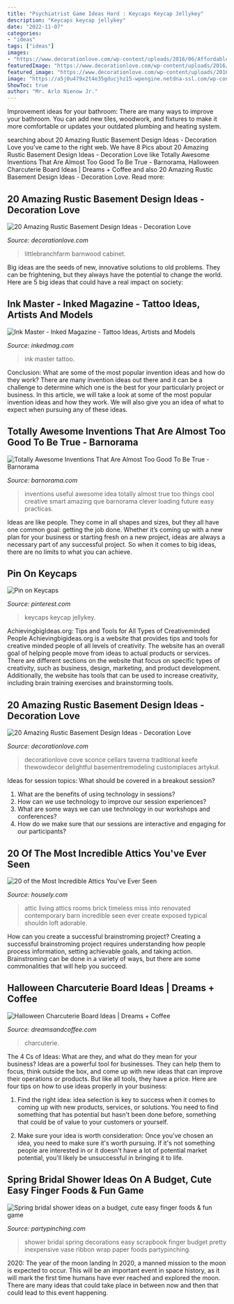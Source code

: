 ```yaml
---
title: "Psychiatrist Game Ideas Hard : Keycaps Keycap Jellykey"
description: "Keycaps keycap jellykey"
date: "2022-11-07"
categories:
- "ideas"
tags: ["ideas"]
images:
- "https://www.decorationlove.com/wp-content/uploads/2016/06/Affordable-Rustic-Basement-Design.jpg"
featuredImage: "https://www.decorationlove.com/wp-content/uploads/2016/06/Delightful-Rustic-Basement-Design.jpg"
featured_image: "https://www.decorationlove.com/wp-content/uploads/2016/06/Delightful-Rustic-Basement-Design.jpg"
image: "https://a5j0u479x2t4e35gducjhz15-wpengine.netdna-ssl.com/wp-content/uploads/2015/04/Tight-attic-residing-room-of-the-renovated-aged-barn.jpg"
ShowToc: true
author: "Mr. Arlo Nienow Jr."
---
```



Improvement ideas for your bathroom:
There are many ways to improve your bathroom. You can add new tiles, woodwork, and fixtures to make it more comfortable or updates your outdated plumbing and heating system.

	

		
searching about 20 Amazing Rustic Basement Design Ideas - Decoration Love you've came to the right web. We have 8 Pics about 20 Amazing Rustic Basement Design Ideas - Decoration Love like Totally Awesome Inventions That Are Almost Too Good To Be True - Barnorama, Halloween Charcuterie Board Ideas | Dreams + Coffee and also 20 Amazing Rustic Basement Design Ideas - Decoration Love. Read more:
		
    
## 20 Amazing Rustic Basement Design Ideas - Decoration Love

<img loading=lazy src="https://www.decorationlove.com/wp-content/uploads/2016/06/Affordable-Rustic-Basement-Design.jpg" onerror="this.onerror=null;this.src='https://tse2.mm.bing.net/th?id=OIP.xicgulttKQXGJh5IVUFmSAHaJ4&amp;pid=15.1';" alt="20 Amazing Rustic Basement Design Ideas - Decoration Love">

_Source: decorationlove.com_

>littlebranchfarm barnwood cabinet. 

	

Big ideas are the seeds of new, innovative solutions to old problems. They can be frightening, but they always have the potential to change the world. Here are 5 big ideas that could have a real impact on society:

    
## Ink Master - Inked Magazine - Tattoo Ideas, Artists And Models

<img loading=lazy src="https://www.inkedmag.com/.image/t_share/MTU5MDMyMTg2MDk1OTM3MTcz/inkmast_feature.jpg" onerror="this.onerror=null;this.src='https://tse2.mm.bing.net/th?id=OIP.1bWyvoOHu-FuPwU5DX4T-wHaHg&amp;pid=15.1';" alt="Ink Master - Inked Magazine - Tattoo Ideas, Artists and Models">

_Source: inkedmag.com_

>ink master tattoo. 

	

Conclusion: What are some of the most popular invention ideas and how do they work?
There are many invention ideas out there and it can be a challenge to determine which one is the best for your particularly project or business. In this article, we will take a look at some of the most popular invention ideas and how they work. We will also give you an idea of what to expect when pursuing any of these ideas.

    
## Totally Awesome Inventions That Are Almost Too Good To Be True - Barnorama

<img loading=lazy src="http://www.barnorama.com/wp-content/images/2015/01/inventions_and_useful_things/22-inventions_and_useful_things.jpg" onerror="this.onerror=null;this.src='https://tse3.mm.bing.net/th?id=OIP.Tge_kuK1w1FTl6jle8JocQHaKK&amp;pid=15.1';" alt="Totally Awesome Inventions That Are Almost Too Good To Be True - Barnorama">

_Source: barnorama.com_

>inventions useful awesome idea totally almost true too things cool creative smart amazing que barnorama clever loading future easy practicas. 

	

Ideas are like people. They come in all shapes and sizes, but they all have one common goal: getting the job done. Whether it’s coming up with a new plan for your business or starting fresh on a new project, ideas are always a necessary part of any successful project. So when it comes to big ideas, there are no limits to what you can achieve.

    
## Pin On Keycaps

<img loading=lazy src="https://i.pinimg.com/736x/cd/bc/51/cdbc5109f03e49bb45d468b4e47cdd34.jpg" onerror="this.onerror=null;this.src='https://tse2.mm.bing.net/th?id=OIP.TBqdwW1rGV1DRkpjtOJUBAHaE8&amp;pid=15.1';" alt="Pin on Keycaps">

_Source: pinterest.com_

>keycaps keycap jellykey. 

	

AchievingbigIdeas.org: Tips and Tools for All Types of Creativeminded People
Achievingbigideas.org is a website that provides tips and tools for creative minded people of all levels of creativity. The website has an overall goal of helping people move from ideas to actual products or services. There are different sections on the website that focus on specific types of creativity, such as business, design, marketing, and product development. Additionally, the website has tools that can be used to increase creativity, including brain training exercises and brainstorming tools.

    
## 20 Amazing Rustic Basement Design Ideas - Decoration Love

<img loading=lazy src="https://www.decorationlove.com/wp-content/uploads/2016/06/Delightful-Rustic-Basement-Design.jpg" onerror="this.onerror=null;this.src='https://tse2.mm.bing.net/th?id=OIP.UhphHAwaIa2olzODyDxEjgHaLH&amp;pid=15.1';" alt="20 Amazing Rustic Basement Design Ideas - Decoration Love">

_Source: decorationlove.com_

>decorationlove cove sconce cellars taverna traditional keefe thewowdecor delightful basementremodeling customplaces artykuł. 

	

Ideas for session topics: What should be covered in a breakout session?
1. What are the benefits of using technology in sessions? 
2. How can we use technology to improve our session experiences? 
3. What are some ways we can use technology in our workshops and conferences? 
4. How do we make sure that our sessions are interactive and engaging for our participants?

    
## 20 Of The Most Incredible Attics You&#039;ve Ever Seen

<img loading=lazy src="https://a5j0u479x2t4e35gducjhz15-wpengine.netdna-ssl.com/wp-content/uploads/2015/04/Tight-attic-residing-room-of-the-renovated-aged-barn.jpg" onerror="this.onerror=null;this.src='https://tse1.mm.bing.net/th?id=OIP.2nv2eoGaQsw_GymaX4S7NgHaE9&amp;pid=15.1';" alt="20 of the Most Incredible Attics You&#039;ve Ever Seen">

_Source: housely.com_

>attic living attics rooms brick timeless miss into renovated contemporary barn incredible seen ever create exposed typical shouldn loft adorable. 

	

How can you create a successful brainstroming project?
Creating a successful brainstroming project requires understanding how people process information, setting achievable goals, and taking action. Brainstroming can be done in a variety of ways, but there are some commonalities that will help you succeed.

    
## Halloween Charcuterie Board Ideas | Dreams + Coffee

<img loading=lazy src="https://www.dreamsandcoffee.com/wp-content/uploads/2020/10/halloween-charcuterie-board-7-scaled.jpg" onerror="this.onerror=null;this.src='https://tse3.mm.bing.net/th?id=OIP.8uanIaXPs379CCT8AG0stgHaJ4&amp;pid=15.1';" alt="Halloween Charcuterie Board Ideas | Dreams + Coffee">

_Source: dreamsandcoffee.com_

>charcuterie. 

	

The 4 Cs of Ideas: What are they, and what do they mean for your business?
Ideas are a powerful tool for businesses. They can help them to focus, think outside the box, and come up with new ideas that can improve their operations or products. But like all tools, they have a price. Here are four tips on how to use ideas properly in your business:
1. Find the right idea: idea selection is key to success when it comes to coming up with new products, services, or solutions. You need to find something that has potential but hasn't been done before, something that could be of value to your customers or yourself.

2. Make sure your idea is worth consideration: Once you've chosen an idea, you need to make sure it's worth pursuing. If it's not something people are interested in or it doesn't have a lot of potential market potential, you'll likely be unsuccessful in bringing it to life.

    
## Spring Bridal Shower Ideas On A Budget, Cute Easy Finger Foods &amp; Fun Game

<img loading=lazy src="https://partypinching.com/wp-content/uploads/2018/04/9w5.jpg" onerror="this.onerror=null;this.src='https://tse2.mm.bing.net/th?id=OIP.cmqt7SbN007wYd2u2d-RPwHaJ4&amp;pid=15.1';" alt="Spring bridal shower ideas on a budget, cute easy finger foods &amp; fun game">

_Source: partypinching.com_

>shower bridal spring decorations easy scrapbook finger budget pretty inexpensive vase ribbon wrap paper foods partypinching. 

	

2020: The year of the moon landing
In 2020, a manned mission to the moon is expected to occur. This will be an important event in space history, as it will mark the first time humans have ever reached and explored the moon. There are many ideas that could take place in between now and then that could lead to this event happening.

